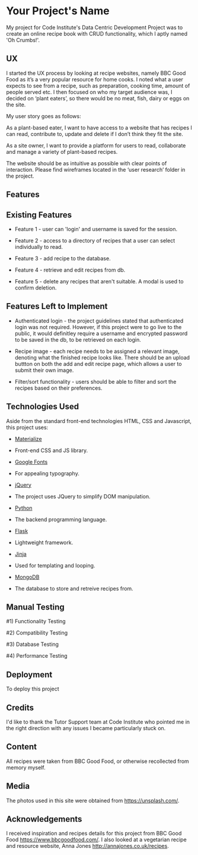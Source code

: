# Your Project's Name
My project for Code Institute's Data Centric Development Project was to create an online recipe book with CRUD functionality, which I aptly named 'Oh Crumbs!'.

## UX
I started the UX process by looking at recipe websites, namely BBC Good Food as it’s a very popular resource for home cooks. I noted what a user expects to see from a recipe, such as preparation, cooking time, amount of people served etc. I then focused on who my target audience was, I decided on ‘plant eaters’, so there would be no meat, fish, dairy or eggs on the site.

My user story goes as follows:

As a plant-based eater, I want to have access to a website that has recipes I can read, contribute to, update and delete if I don’t think they fit the site.

As a site owner, I want to provide a platform for users to read, collaborate and manage a variety of plant-based recipes.

The website should be as intuitive as possible with clear points of interaction. Please find wireframes located in the ‘user research’ folder in the project.

## Features

## Existing Features
* Feature 1 - user can 'login' and username is saved for the session.

* Feature 2 - access to a directory of recipes that a user can select individually to read.

* Feature 3 - add recipe to the database.

* Feature 4 - retrieve and edit recipes from db.

* Feature 5 - delete any recipes that aren't suitable. A modal is used to confirm deletion.

## Features Left to Implement
* Authenticated login - the project guidelines stated that authenticated login was not required. However, if this project were to go live to the public, it would definitley require a username and encrypted password to be saved in the db, to be retrieved on each login. 

* Recipe image - each recipe needs to be assigned a relevant image, denoting what the finished recipe looks like. There should be an upload buttton on both the add and edit recipe page, which allows a user to submit their own image.

* Filter/sort functionality - users should be able to filter and sort the recipes based on their preferences.

## Technologies Used
Aside from the standard front-end technologies HTML, CSS and Javascript, this project uses:

- [Materialize](https://flask.palletsprojects.com/en/1.1.x/)
* Front-end CSS and JS library.
- [Google Fonts](https://fonts.google.com/)
* For appealing typography.
- [jQuery](https://jquery.com/)
 * The project uses JQuery to simplify DOM manipulation.
- [Python](https://www.python.org/)
* The backend programming language.
- [Flask](https://flask.palletsprojects.com/en/1.1.x/)
* Lightweight framework.
- [Jinja](https://jinja.palletsprojects.com/en/2.11.x/)
* Used for templating and looping.
- [MongoDB](https://www.mongodb.com/)
* The database to store and retreive recipes from.

## Manual Testing

#1) Functionality Testing

#2) Compatibility Testing

#3) Database Testing

#4) Performance Testing


## Deployment
To deploy this project 

## Credits
I'd like to thank the Tutor Support team at Code Institute who pointed me in the right direction with any issues I became particularly stuck on.

## Content
All recipes were taken from BBC Good Food, or otherwise recollected from memory myself.

## Media
The photos used in this site were obtained from https://unsplash.com/.

## Acknowledgements
I received inspiration and recipes details for this project from BBC Good Food https://www.bbcgoodfood.com/. I also looked at a vegetarian recipe and resource website, Anna Jones http://annajones.co.uk/recipes.